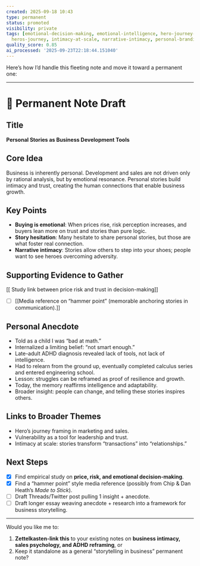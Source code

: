 ```yaml
---
created: 2025-09-18 10:43
type: permanent
status: promoted
visibility: private
tags: [emotional-decision-making, emotional-intelligence, hero-journey-marketing,
  heros-journey, intimacy-at-scale, narrative-intimacy, personal-branding, price-risk-decision-making]
quality_score: 0.85
ai_processed: '2025-09-23T22:18:44.151040'
---
```

Here’s how I’d handle this fleeting note and move it toward a permanent one:

---

# 📝 Permanent Note Draft

## Title

**Personal Stories as Business Development Tools**

## Core Idea

Business is inherently personal. Development and sales are not driven only by rational analysis, but by emotional resonance. Personal stories build intimacy and trust, creating the human connections that enable business growth.

## Key Points

- **Buying is emotional**: When prices rise, risk perception increases, and buyers lean more on trust and stories than pure logic.
- **Story hesitation**: Many hesitate to share personal stories, but those are what foster real connection.
- **Narrative intimacy**: Stories allow others to step into your shoes; people want to see heroes overcoming adversity.

## Supporting Evidence to Gather

[[ Study link between price risk and trust in decision-making]]
- [ ]  [[Media reference on “hammer point” (memorable anchoring stories in communication).]]

## Personal Anecdote

- Told as a child I was “bad at math.”
- Internalized a limiting belief: “not smart enough.”
- Late-adult ADHD diagnosis revealed lack of tools, not lack of intelligence.
- Had to relearn from the ground up, eventually completed calculus series and entered engineering school.
- Lesson: struggles can be reframed as proof of resilience and growth.
- Today, the memory reaffirms intelligence and adaptability.
- Broader insight: people can change, and telling these stories inspires others.

## Links to Broader Themes

- Hero’s journey framing in marketing and sales.
- Vulnerability as a tool for leadership and trust.
- Intimacy at scale: stories transform “transactions” into “relationships.”

## Next Steps

- [x] Find empirical study on **price, risk, and emotional decision-making**.
- [x] Find a “hammer point” style media reference (possibly from Chip & Dan Heath’s _Made to Stick_).
- [ ] Draft Threads/Twitter post pulling 1 insight + anecdote.
- [ ] Draft longer essay weaving anecdote + research into a framework for business storytelling.

---

Would you like me to:

1. **Zettelkasten-link this** to your existing notes on **business intimacy, sales psychology, and ADHD reframing**, or
2. Keep it standalone as a general “storytelling in business” permanent note?
